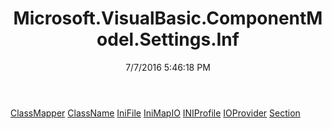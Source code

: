 ﻿---
title: Microsoft.VisualBasic.ComponentModel.Settings.Inf
date: 7/7/2016 5:46:18 PM
---

[ClassMapper](T-Microsoft.VisualBasic.ComponentModel.Settings.Inf.ClassMapper.html)
[ClassName](T-Microsoft.VisualBasic.ComponentModel.Settings.Inf.ClassName.html)
[IniFile](T-Microsoft.VisualBasic.ComponentModel.Settings.Inf.IniFile.html)
[IniMapIO](T-Microsoft.VisualBasic.ComponentModel.Settings.Inf.IniMapIO.html)
[INIProfile](T-Microsoft.VisualBasic.ComponentModel.Settings.Inf.INIProfile.html)
[IOProvider](T-Microsoft.VisualBasic.ComponentModel.Settings.Inf.IOProvider.html)
[Section](T-Microsoft.VisualBasic.ComponentModel.Settings.Inf.Section.html)
